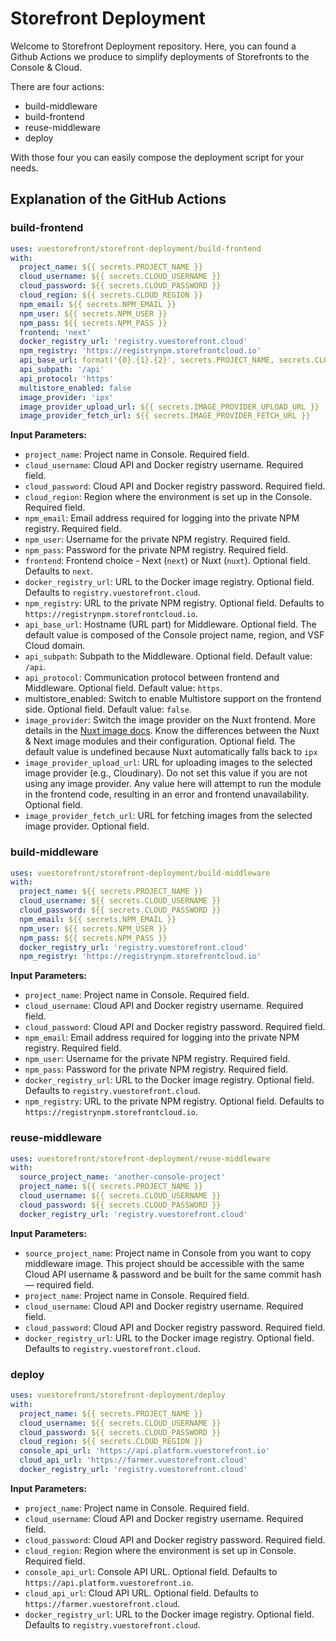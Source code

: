 # Storefront Deployment

Welcome to Storefront Deployment repository. Here, you can found a Github Actions we produce to simplify deployments of Storefronts to the Console & Cloud.

There are four actions:

- build-middleware
- build-frontend
- reuse-middleware
- deploy

With those four you can easily compose the deployment script for your needs.

## Explanation of the GitHub Actions

### build-frontend

```yaml
uses: vuestorefront/storefront-deployment/build-frontend
with:
  project_name: ${{ secrets.PROJECT_NAME }}
  cloud_username: ${{ secrets.CLOUD_USERNAME }}
  cloud_password: ${{ secrets.CLOUD_PASSWORD }}
  cloud_region: ${{ secrets.CLOUD_REGION }}
  npm_email: ${{ secrets.NPM_EMAIL }}
  npm_user: ${{ secrets.NPM_USER }}
  npm_pass: ${{ secrets.NPM_PASS }}
  frontend: 'next'
  docker_registry_url: 'registry.vuestorefront.cloud'
  npm_registry: 'https://registrynpm.storefrontcloud.io'
  api_base_url: format('{0}.{1}.{2}', secrets.PROJECT_NAME, secrets.CLOUD_REGION, 'gcp.storefrontcloud.io')
  api_subpath: '/api'
  api_protocol: 'https'
  multistore_enabled: false
  image_provider: 'ipx'
  image_provider_upload_url: ${{ secrets.IMAGE_PROVIDER_UPLOAD_URL }}
  image_provider_fetch_url: ${{ secrets.IMAGE_PROVIDER_FETCH_URL }}
```

**Input Parameters:**

- `project_name`: Project name in Console. Required field.
- `cloud_username`: Cloud API and Docker registry username. Required field.
- `cloud_password`: Cloud API and Docker registry password. Required field.
- `cloud_region`: Region where the environment is set up in the Console. Required field.
- `npm_email`: Email address required for logging into the private NPM registry. Required field.
- `npm_user`: Username for the private NPM registry. Required field.
- `npm_pass`: Password for the private NPM registry. Required field.
- `frontend`: Frontend choice - Next (`next`) or Nuxt (`nuxt`). Optional field. Defaults to `next`.
- `docker_registry_url`: URL to the Docker image registry. Optional field. Defaults to `registry.vuestorefront.cloud`.
- `npm_registry`: URL to the private NPM registry. Optional field. Defaults to `https://registrynpm.storefrontcloud.io`.
- `api_base_url`: Hostname (URL part) for Middleware. Optional field. The default value is composed of the Console project name, region, and VSF Cloud domain.
- `api_subpath`: Subpath to the Middleware. Optional field. Default value: `/api`.
- `api_protocol`: Communication protocol between frontend and Middleware. Optional field. Default value: `https`.
- multistore_enabled: Switch to enable Multistore support on the frontend side. Optional field. Default value: `false`.
- `image_provider`: Switch the image provider on the Nuxt frontend. More details in the [Nuxt image docs](https://image.nuxt.com/get-started/providers). Know the differences between the Nuxt & Next image modules and their configuration. Optional field. The default value is undefined because Nuxt automatically falls back to `ipx`
- `image_provider_upload_url`: URL for uploading images to the selected image provider (e.g., Cloudinary). Do not set this value if you are not using any image provider. Any value here will attempt to run the module in the frontend code, resulting in an error and frontend unavailability. Optional field.
- `image_provider_fetch_url`: URL for fetching images from the selected image provider. Optional field.

### build-middleware

```yaml
uses: vuestorefront/storefront-deployment/build-middleware
with:
  project_name: ${{ secrets.PROJECT_NAME }}
  cloud_username: ${{ secrets.CLOUD_USERNAME }}
  cloud_password: ${{ secrets.CLOUD_PASSWORD }}
  npm_email: ${{ secrets.NPM_EMAIL }}
  npm_user: ${{ secrets.NPM_USER }}
  npm_pass: ${{ secrets.NPM_PASS }}
  docker_registry_url: 'registry.vuestorefront.cloud'
  npm_registry: 'https://registrynpm.storefrontcloud.io'
```

**Input Parameters:**

- `project_name`: Project name in Console. Required field.
- `cloud_username`: Cloud API and Docker registry username. Required field.
- `cloud_password`: Cloud API and Docker registry password. Required field.
- `npm_email`: Email address required for logging into the private NPM registry. Required field.
- `npm_user`: Username for the private NPM registry. Required field.
- `npm_pass`: Password for the private NPM registry. Required field.
- `docker_registry_url`: URL to the Docker image registry. Optional field. Defaults to `registry.vuestorefront.cloud`.
- `npm_registry`: URL to the private NPM registry. Optional field. Defaults to `https://registrynpm.storefrontcloud.io`.

### reuse-middleware

```yaml
uses: vuestorefront/storefront-deployment/reuse-middleware
with:
  source_project_name: 'another-console-project'
  project_name: ${{ secrets.PROJECT_NAME }}
  cloud_username: ${{ secrets.CLOUD_USERNAME }}
  cloud_password: ${{ secrets.CLOUD_PASSWORD }}
  docker_registry_url: 'registry.vuestorefront.cloud'
```

**Input Parameters:**

- `source_project_name`: Project name in Console from you want to copy middleware image. This project should be accessible with the same Cloud API username & password and be built for the same commit hash — required field.
- `project_name`: Project name in Console. Required field.
- `cloud_username`: Cloud API and Docker registry username. Required field.
- `cloud_password`: Cloud API and Docker registry password. Required field.
- `docker_registry_url`: URL to the Docker image registry. Optional field. Defaults to `registry.vuestorefront.cloud`.

### deploy

```yaml
uses: vuestorefront/storefront-deployment/deploy
with:
  project_name: ${{ secrets.PROJECT_NAME }}
  cloud_username: ${{ secrets.CLOUD_USERNAME }}
  cloud_password: ${{ secrets.CLOUD_PASSWORD }}
  cloud_region: ${{ secrets.CLOUD_REGION }}
  console_api_url: 'https://api.platform.vuestorefront.io'
  cloud_api_url: 'https://farmer.vuestorefront.cloud'
  docker_registry_url: 'registry.vuestorefront.cloud'
```

**Input Parameters:**

- `project_name`: Project name in Console. Required field.
- `cloud_username`: Cloud API and Docker registry username. Required field.
- `cloud_password`: Cloud API and Docker registry password. Required field.
- `cloud_region`: Region where the environment is set up in Console. Required field.
- `console_api_url`: Console API URL. Optional field. Defaults to `https://api.platform.vuestorefront.io`.
- `cloud_api_url`:  Cloud API URL. Optional field. Defaults to `https://farmer.vuestorefront.cloud`.
- `docker_registry_url`: URL to the Docker image registry. Optional field. Defaults to `registry.vuestorefront.cloud`.
